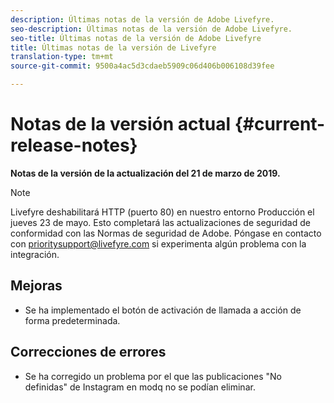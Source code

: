 ```yaml
---
description: Últimas notas de la versión de Adobe Livefyre.
seo-description: Últimas notas de la versión de Adobe Livefyre.
seo-title: Últimas notas de la versión de Adobe Livefyre
title: Últimas notas de la versión de Livefyre
translation-type: tm+mt
source-git-commit: 9500a4ac5d3cdaeb5909c06d406b006108d39fee

---
```



# Notas de la versión actual {#current-release-notes}

**Notas de la versión de la actualización del 21 de marzo de 2019.**

>[!NOTE]
>
>Livefyre deshabilitará HTTP (puerto 80) en nuestro entorno Producción el jueves 23 de mayo. Esto completará las actualizaciones de seguridad de conformidad con las Normas de seguridad de Adobe. Póngase en contacto con [prioritysupport@livefyre.com](mailto:prioritysupport@livefyre.com) si experimenta algún problema con la integración.

## Mejoras

* Se ha implementado el botón de activación de llamada a acción de forma predeterminada.


## Correcciones de errores

* Se ha corregido un problema por el que las publicaciones &quot;No definidas&quot; de Instagram en modq no se podían eliminar.
